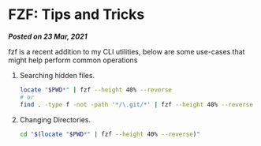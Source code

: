 # FZF: Tips and Tricks
**_Posted on 23 Mar, 2021_** 

fzf is a recent addition to my CLI utilities, below are some use-cases that might help perform common operations

1. Searching hidden files.
   ```bash
   locate "$PWD*" | fzf --height 40% --reverse
   # or
   find . -type f -not -path '*/\.git/*' | fzf --height 40% --reverse
   ```

2. Changing Directories.
   ```bash
   cd "$(locate "$PWD*" | fzf --height 40% --reverse)"
   ```
